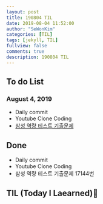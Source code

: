 ```yaml
---
layout: post
title: 190804 TIL
date: 2019-08-04 11:52:00
author: "SeWonKim"
categories: [TIL]
tags: [jekyll, TIL]
fullview: false
comments: true
description: 190804 TIL
---
```



## To do List 
### August 4, 2019
* Daily commit
* Youtube Clone Coding
* [삼성 역량 테스트 기출문제](https://www.acmicpc.net/workbook/view/1152)


## Done 
* Daily commit
* Youtube Clone Coding
* 삼성 역량 테스트 기출문제 17144번


## TIL (Today I Laearned)🤔
